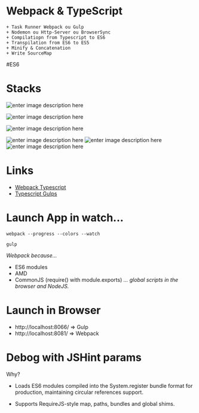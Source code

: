 # Webpack & TypeScript

    + Task Runner Webpack ou Gulp
    + Nodemon ou Http-Server ou BrowserSync
    + Compilatiopn from Typescript to ES6
    + Transpilation from ES6 to ES5
    + Minify & Concatenation
    + Write SourceMap

#ES6

# Stacks

![enter image description here](http://blog.xebia.fr/wp-content/uploads/2014/03/typescript-logo.png)

![enter image description here](https://radio.djazz.se/img/badges/webpack.png)

![enter image description here](https://avatars0.githubusercontent.com/u/6200624?v=3&s=400)

![enter image description here](http://4dev.tech/wp-content/uploads/2015/12/es6.jpg)
![enter image description here](https://camo.githubusercontent.com/ab6230980c6f9ac22dbdf32891b1215e6b0cc49b/68747470733a2f2f63646e2e7261776769742e636f6d2f747970696e67732f747970696e67732f6d61737465722f6c6f676f2e737667)
![enter image description here](http://www.i-programmer.info/images/stories/News/2016/Feb/lodash.png)



# Links

 - [Webpack Typescript](https://www.typescriptlang.org/docs/handbook/react-&-webpack.html)
 - [Typescript Gulps](https://www.typescriptlang.org/docs/handbook/gulp.html)


# Launch App in watch...

```
webpack --progress --colors --watch

gulp
```
*Webpack because...*

 + ES6 modules
 + AMD
 + CommonJS (require() with module.exports)
*...  global scripts in the browser and NodeJS.*


# Launch in Browser
 
 + http://localhost:8066/ => Gulp
 + http://localhost:8081/ => Webpack 
 
# Debog with JSHint params

 Why?

- Loads ES6 modules compiled into the System.register bundle format for production, maintaining circular references support.

- Supports RequireJS-style map, paths, bundles and global shims.